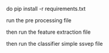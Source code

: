 do pip install -r requirements.txt

run the pre processing file

then run the feature extraction file

then run the classifier simple ssvep file 
